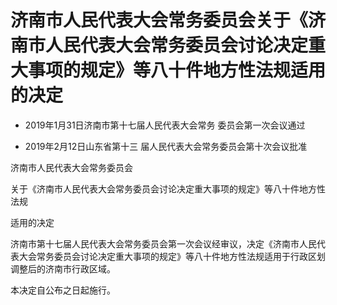 # 济南市人民代表大会常务委员会关于《济南市人民代表大会常务委员会讨论决定重大事项的规定》等八十件地方性法规适用的决定

- 2019年1月31日济南市第十七届人民代表大会常务
  委员会第一次会议通过

- 2019年2月12日山东省第十三
  届人民代表大会常务委员会第十次会议批准

<!-- INFO END -->

济南市人民代表大会常务委员会

关于《济南市人民代表大会常务委员会讨论决定重大事项的规定》等八十件地方性法规

适用的决定

济南市第十七届人民代表大会常务委员会第一次会议经审议，决定《济南市人民代表大会常务委员会讨论决定重大事项的规定》等八十件地方性法规适用于行政区划调整后的济南市行政区域。

本决定自公布之日起施行。
